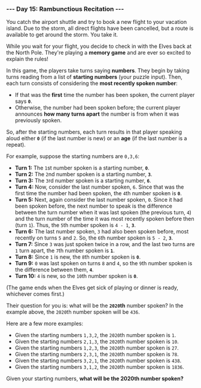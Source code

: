 ### --- Day 15: Rambunctious Recitation ---

You catch the airport shuttle and try to book a new flight to your vacation
island. Due to the storm, all direct flights have been cancelled, but a
route is available to get around the storm. You take it.

While you wait for your flight, you decide to check in with the Elves back
at the North Pole. They're playing a **memory game** and are ever so excited to
explain the rules!

In this game, the players take turns saying **numbers**. They begin by taking
turns reading from a list of **starting numbers** (your puzzle input). Then,
each turn consists of considering the **most recently spoken number**:

- If that was the **first** time the number has been spoken, the current
  player says **`0`**.
- Otherwise, the number had been spoken before; the current player
  announces **how many turns apart** the number is from when it was
  previously spoken.

So, after the starting numbers, each turn results in that player speaking
aloud either **`0`** (if the last number is new) or an **age** (if the last number is
a repeat).

For example, suppose the starting numbers are `0,3,6`:

- **Turn 1:** The `1`st number spoken is a starting number, **`0`**.
- **Turn 2:** The `2`nd number spoken is a starting number, **`3`**.
- **Turn 3:** The `3`rd number spoken is a starting number, **`6`**.
- **Turn 4:** Now, consider the last number spoken, `6`. Since that was the
  first time the number had been spoken, the `4`th number spoken is **`0`**.
- **Turn 5:** Next, again consider the last number spoken, `0`. Since it had
  been spoken before, the next number to speak is the difference between
  the turn number when it was last spoken (the previous turn, `4`) and the
  turn number of the time it was most recently spoken before then (turn
  `1`). Thus, the `5`th number spoken is `4 - 1`, **`3`**.
- **Turn 6:** The last number spoken, `3` had also been spoken before, most
  recently on turns `5` and `2`. So, the `6`th number spoken is `5 - 2`, **`3`**.
- **Turn 7:** Since `3` was just spoken twice in a row, and the last two turns
  are `1` turn apart, the `7`th number spoken is **`1`**.
- **Turn 8:** Since `1` is new, the `8`th number spoken is **`0`**.
- **Turn 9:** `0` was last spoken on turns `8` and `4`, so the `9`th number spoken
  is the difference between them, **`4`**.
- **Turn 10:** `4` is new, so the `10`th number spoken is **`0`**.

(The game ends when the Elves get sick of playing or dinner is ready,
whichever comes first.)

Their question for you is: what will be the **`2020`th** number spoken? In the
example above, the `2020`th number spoken will be `436`.

Here are a few more examples:

- Given the starting numbers `1,3,2`, the `2020`th number spoken is `1`.
- Given the starting numbers `2,1,3`, the `2020`th number spoken is `10`.
- Given the starting numbers `1,2,3`, the `2020`th number spoken is `27`.
- Given the starting numbers `2,3,1`, the `2020`th number spoken is `78`.
- Given the starting numbers `3,2,1`, the `2020`th number spoken is `438`.
- Given the starting numbers `3,1,2`, the `2020`th number spoken is `1836`.

Given your starting numbers, **what will be the 2020th number spoken?**
